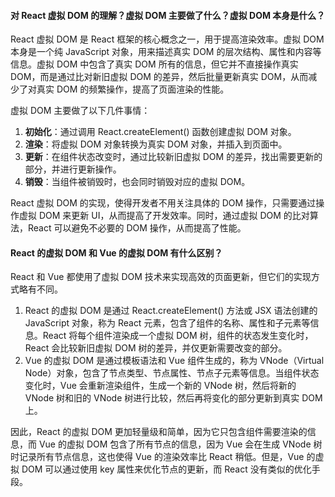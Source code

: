 <!--
 * @Author: Shu Binqi
 * @Date: 2023-03-03 14:58:25
 * @LastEditors: Shu Binqi
 * @LastEditTime: 2023-03-06 14:13:14
 * @Description: 八股文：虚拟DOM（4题）
 * @Version: 1.0.0
 * @FilePath: \interviewQuestions\八股文\React\虚拟DOM.md
-->

#### 对 React 虚拟 DOM 的理解？虚拟 DOM 主要做了什么？虚拟 DOM 本身是什么？

React 虚拟 DOM 是 React 框架的核心概念之一，用于提高渲染效率。虚拟 DOM 本身是一个纯 JavaScript 对象，用来描述真实 DOM 的层次结构、属性和内容等信息。虚拟 DOM 中包含了真实 DOM 所有的信息，但它并不直接操作真实 DOM，而是通过比对新旧虚拟 DOM 的差异，然后批量更新真实 DOM，从而减少了对真实 DOM 的频繁操作，提高了页面渲染的性能。

虚拟 DOM 主要做了以下几件事情：

1. **初始化**：通过调用 React.createElement() 函数创建虚拟 DOM 对象。
1. **渲染**：将虚拟 DOM 对象转换为真实 DOM 对象，并插入到页面中。
1. **更新**：在组件状态改变时，通过比较新旧虚拟 DOM 的差异，找出需要更新的部分，并进行更新操作。
1. **销毁**：当组件被销毁时，也会同时销毁对应的虚拟 DOM。

React 虚拟 DOM 的实现，使得开发者不用关注具体的 DOM 操作，只需要通过操作虚拟 DOM 来更新 UI，从而提高了开发效率。同时，通过虚拟 DOM 的比对算法，React 可以避免不必要的 DOM 操作，从而提高了性能。

#### React 的虚拟 DOM 和 Vue 的虚拟 DOM 有什么区别？

React 和 Vue 都使用了虚拟 DOM 技术来实现高效的页面更新，但它们的实现方式略有不同。

1. React 的虚拟 DOM 是通过 React.createElement() 方法或 JSX 语法创建的 JavaScript 对象，称为 React 元素，包含了组件的名称、属性和子元素等信息。React 将每个组件渲染成一个虚拟 DOM 树，组件的状态发生变化时，React 会比较新旧虚拟 DOM 树的差异，并仅更新需要改变的部分。
2. Vue 的虚拟 DOM 是通过模板语法和 Vue 组件生成的，称为 VNode（Virtual Node）对象，包含了节点类型、节点属性、节点子元素等信息。当组件状态变化时，Vue 会重新渲染组件，生成一个新的 VNode 树，然后将新的 VNode 树和旧的 VNode 树进行比较，然后再将变化的部分更新到真实 DOM 上。

因此，React 的虚拟 DOM 更加轻量级和简单，因为它只包含组件需要渲染的信息，而 Vue 的虚拟 DOM 包含了所有节点的信息，因为 Vue 会在生成 VNode 树时记录所有节点信息，这也使得 Vue 的渲染效率比 React 稍低。但是，Vue 的虚拟 DOM 可以通过使用 key 属性来优化节点的更新，而 React 没有类似的优化手段。
